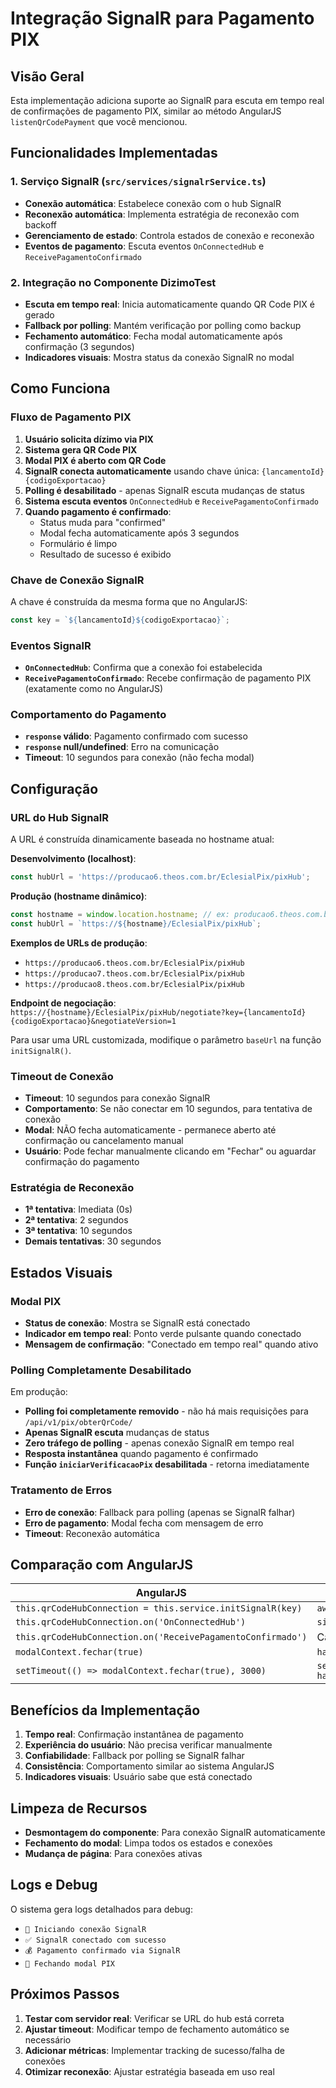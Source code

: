 # Integração SignalR para Pagamento PIX

## Visão Geral

Esta implementação adiciona suporte ao SignalR para escuta em tempo real de confirmações de pagamento PIX, similar ao método AngularJS `listenQrCodePayment` que você mencionou.

## Funcionalidades Implementadas

### 1. Serviço SignalR (`src/services/signalrService.ts`)

- **Conexão automática**: Estabelece conexão com o hub SignalR
- **Reconexão automática**: Implementa estratégia de reconexão com backoff
- **Gerenciamento de estado**: Controla estados de conexão e reconexão
- **Eventos de pagamento**: Escuta eventos `OnConnectedHub` e `ReceivePagamentoConfirmado`

### 2. Integração no Componente DizimoTest

- **Escuta em tempo real**: Inicia automaticamente quando QR Code PIX é gerado
- **Fallback por polling**: Mantém verificação por polling como backup
- **Fechamento automático**: Fecha modal automaticamente após confirmação (3 segundos)
- **Indicadores visuais**: Mostra status da conexão SignalR no modal

## Como Funciona

### Fluxo de Pagamento PIX

1. **Usuário solicita dízimo via PIX**
2. **Sistema gera QR Code PIX**
3. **Modal PIX é aberto com QR Code**
4. **SignalR conecta automaticamente** usando chave única: `{lancamentoId}{codigoExportacao}`
5. **Polling é desabilitado** - apenas SignalR escuta mudanças de status
6. **Sistema escuta eventos** `OnConnectedHub` e `ReceivePagamentoConfirmado`
7. **Quando pagamento é confirmado**:
   - Status muda para "confirmed"
   - Modal fecha automaticamente após 3 segundos
   - Formulário é limpo
   - Resultado de sucesso é exibido

### Chave de Conexão SignalR

A chave é construída da mesma forma que no AngularJS:
```typescript
const key = `${lancamentoId}${codigoExportacao}`;
```

### Eventos SignalR

- **`OnConnectedHub`**: Confirma que a conexão foi estabelecida
- **`ReceivePagamentoConfirmado`**: Recebe confirmação de pagamento PIX (exatamente como no AngularJS)

### Comportamento do Pagamento

- **`response` válido**: Pagamento confirmado com sucesso
- **`response` null/undefined**: Erro na comunicação
- **Timeout**: 10 segundos para conexão (não fecha modal)

## Configuração

### URL do Hub SignalR

A URL é construída dinamicamente baseada no hostname atual:

**Desenvolvimento (localhost)**:
```typescript
const hubUrl = 'https://producao6.theos.com.br/EclesialPix/pixHub';
```

**Produção (hostname dinâmico)**:
```typescript
const hostname = window.location.hostname; // ex: producao6.theos.com.br
const hubUrl = `https://${hostname}/EclesialPix/pixHub`;
```

**Exemplos de URLs de produção**:
- `https://producao6.theos.com.br/EclesialPix/pixHub`
- `https://producao7.theos.com.br/EclesialPix/pixHub`
- `https://producao8.theos.com.br/EclesialPix/pixHub`

**Endpoint de negociação**: `https://{hostname}/EclesialPix/pixHub/negotiate?key={lancamentoId}{codigoExportacao}&negotiateVersion=1`

Para usar uma URL customizada, modifique o parâmetro `baseUrl` na função `initSignalR()`.

### Timeout de Conexão

- **Timeout**: 10 segundos para conexão SignalR
- **Comportamento**: Se não conectar em 10 segundos, para tentativa de conexão
- **Modal**: NÃO fecha automaticamente - permanece aberto até confirmação ou cancelamento manual
- **Usuário**: Pode fechar manualmente clicando em "Fechar" ou aguardar confirmação do pagamento

### Estratégia de Reconexão

- **1ª tentativa**: Imediata (0s)
- **2ª tentativa**: 2 segundos
- **3ª tentativa**: 10 segundos
- **Demais tentativas**: 30 segundos

## Estados Visuais

### Modal PIX

- **Status de conexão**: Mostra se SignalR está conectado
- **Indicador em tempo real**: Ponto verde pulsante quando conectado
- **Mensagem de confirmação**: "Conectado em tempo real" quando ativo

### Polling Completamente Desabilitado

Em produção:
- **Polling foi completamente removido** - não há mais requisições para `/api/v1/pix/obterQrCode/`
- **Apenas SignalR escuta** mudanças de status
- **Zero tráfego de polling** - apenas conexão SignalR em tempo real
- **Resposta instantânea** quando pagamento é confirmado
- **Função `iniciarVerificacaoPix` desabilitada** - retorna imediatamente

### Tratamento de Erros

- **Erro de conexão**: Fallback para polling (apenas se SignalR falhar)
- **Erro de pagamento**: Modal fecha com mensagem de erro
- **Timeout**: Reconexão automática

## Comparação com AngularJS

| AngularJS | React/TypeScript |
|-----------|------------------|
| `this.qrCodeHubConnection = this.service.initSignalR(key)` | `await signalRService.initSignalR(key)` |
| `this.qrCodeHubConnection.on('OnConnectedHub')` | `signalRService.listenPaymentConfirmation()` |
| `this.qrCodeHubConnection.on('ReceivePagamentoConfirmado')` | Callback automático no listener |
| `modalContext.fechar(true)` | `handleClosePixModal(true)` |
| `setTimeout(() => modalContext.fechar(true), 3000)` | `setTimeout(() => handleClosePixModal(true), 3000)` |

## Benefícios da Implementação

1. **Tempo real**: Confirmação instantânea de pagamento
2. **Experiência do usuário**: Não precisa verificar manualmente
3. **Confiabilidade**: Fallback por polling se SignalR falhar
4. **Consistência**: Comportamento similar ao sistema AngularJS
5. **Indicadores visuais**: Usuário sabe que está conectado

## Limpeza de Recursos

- **Desmontagem do componente**: Para conexão SignalR automaticamente
- **Fechamento do modal**: Limpa todos os estados e conexões
- **Mudança de página**: Para conexões ativas

## Logs e Debug

O sistema gera logs detalhados para debug:
- `🔗 Iniciando conexão SignalR`
- `✅ SignalR conectado com sucesso`
- `💰 Pagamento confirmado via SignalR`
- `🚪 Fechando modal PIX`

## Próximos Passos

1. **Testar com servidor real**: Verificar se URL do hub está correta
2. **Ajustar timeout**: Modificar tempo de fechamento automático se necessário
3. **Adicionar métricas**: Implementar tracking de sucesso/falha de conexões
4. **Otimizar reconexão**: Ajustar estratégia baseada em uso real
